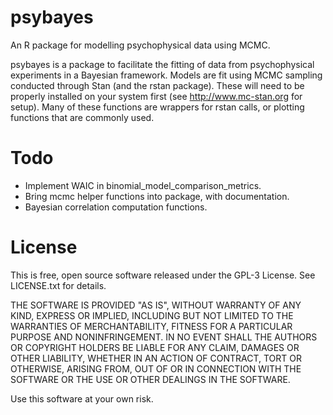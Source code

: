 psybayes
========

An R package for modelling psychophysical data using MCMC.

psybayes is a package to facilitate the fitting of data from psychophysical experiments in a Bayesian framework.
Models are fit using MCMC sampling conducted through Stan (and the rstan package).
These will need to be properly installed on your system first (see http://www.mc-stan.org for setup).
Many of these functions are wrappers for rstan calls, or plotting functions that are commonly used.

Todo
========

  * Implement WAIC in binomial_model_comparison_metrics.
  * Bring mcmc helper functions into package, with documentation.
  * Bayesian correlation computation functions.



License
========

This is free, open source software released under the GPL-3 License. See LICENSE.txt for details.

THE SOFTWARE IS PROVIDED "AS IS", WITHOUT WARRANTY OF ANY KIND,
EXPRESS OR IMPLIED, INCLUDING BUT NOT LIMITED TO THE WARRANTIES OF
MERCHANTABILITY, FITNESS FOR A PARTICULAR PURPOSE AND
NONINFRINGEMENT. IN NO EVENT SHALL THE AUTHORS OR COPYRIGHT HOLDERS BE
LIABLE FOR ANY CLAIM, DAMAGES OR OTHER LIABILITY, WHETHER IN AN ACTION
OF CONTRACT, TORT OR OTHERWISE, ARISING FROM, OUT OF OR IN CONNECTION
WITH THE SOFTWARE OR THE USE OR OTHER DEALINGS IN THE SOFTWARE.

Use this software at your own risk.
